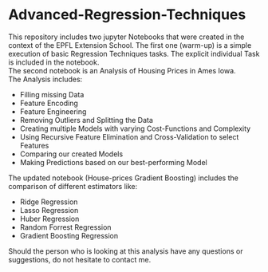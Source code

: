 # Advanced-Regression-Techniques

This repository includes two jupyter Notebooks that were created in the context of the EPFL Extension School.
The first one (warm-up) is a simple execution of basic Regression Techniques tasks.
The explicit individual Task is included in the notebook.  
The second notebook is an Analysis of Housing Prices in Ames Iowa.   
The Analysis includes:
- Filling missing Data
- Feature Encoding
- Feature Engineering
- Removing Outliers and Splitting the Data
- Creating multiple Models with varying Cost-Functions and Complexity
- Using Recursive Feature Elimination and Cross-Validation to select Features
- Comparing our created Models
- Making Predictions based on our best-performing Model

The updated notebook (House-prices Gradient Boosting) includes the comparison of different estimators like:
- Ridge Regression
- Lasso Regression
- Huber Regression
- Random Forrest Regression
- Gradient Boosting Regression

Should the person who is looking at this analysis have any questions or suggestions, do not hesitate to contact me.
